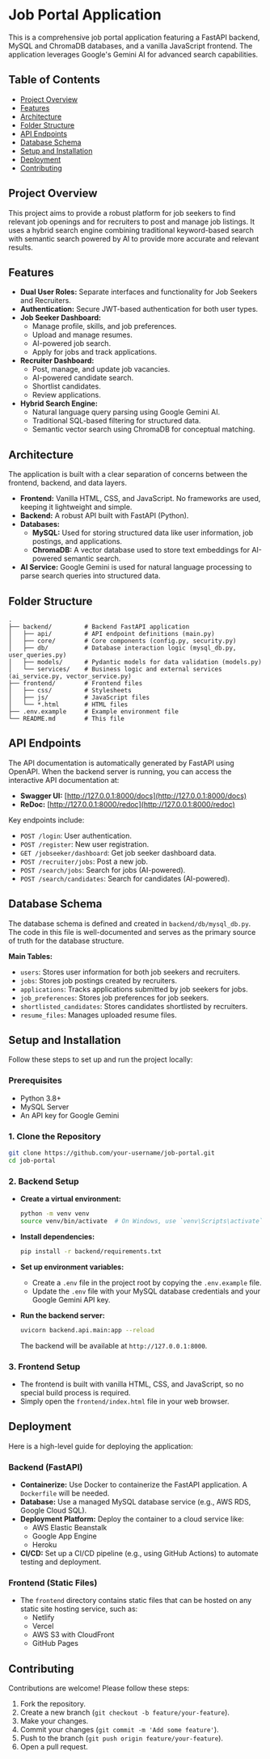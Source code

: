 # Job Portal Application

This is a comprehensive job portal application featuring a FastAPI backend, MySQL and ChromaDB databases, and a vanilla JavaScript frontend. The application leverages Google's Gemini AI for advanced search capabilities.

## Table of Contents

- [Project Overview](#project-overview)
- [Features](#features)
- [Architecture](#architecture)
- [Folder Structure](#folder-structure)
- [API Endpoints](#api-endpoints)
- [Database Schema](#database-schema)
- [Setup and Installation](#setup-and-installation)
- [Deployment](#deployment)
- [Contributing](#contributing)

## Project Overview

This project aims to provide a robust platform for job seekers to find relevant job openings and for recruiters to post and manage job listings. It uses a hybrid search engine combining traditional keyword-based search with semantic search powered by AI to provide more accurate and relevant results.

## Features

- **Dual User Roles:** Separate interfaces and functionality for Job Seekers and Recruiters.
- **Authentication:** Secure JWT-based authentication for both user types.
- **Job Seeker Dashboard:**
    - Manage profile, skills, and job preferences.
    - Upload and manage resumes.
    - AI-powered job search.
    - Apply for jobs and track applications.
- **Recruiter Dashboard:**
    - Post, manage, and update job vacancies.
    - AI-powered candidate search.
    - Shortlist candidates.
    - Review applications.
- **Hybrid Search Engine:**
    - Natural language query parsing using Google Gemini AI.
    - Traditional SQL-based filtering for structured data.
    - Semantic vector search using ChromaDB for conceptual matching.

## Architecture

The application is built with a clear separation of concerns between the frontend, backend, and data layers.

- **Frontend:** Vanilla HTML, CSS, and JavaScript. No frameworks are used, keeping it lightweight and simple.
- **Backend:** A robust API built with FastAPI (Python).
- **Databases:**
  - **MySQL:** Used for storing structured data like user information, job postings, and applications.
  - **ChromaDB:** A vector database used to store text embeddings for AI-powered semantic search.
- **AI Service:** Google Gemini is used for natural language processing to parse search queries into structured data.

## Folder Structure

```
.
├── backend/         # Backend FastAPI application
│   ├── api/         # API endpoint definitions (main.py)
│   ├── core/        # Core components (config.py, security.py)
│   ├── db/          # Database interaction logic (mysql_db.py, user_queries.py)
│   ├── models/      # Pydantic models for data validation (models.py)
│   └── services/    # Business logic and external services (ai_service.py, vector_service.py)
├── frontend/        # Frontend files
│   ├── css/         # Stylesheets
│   ├── js/          # JavaScript files
│   └── *.html       # HTML files
├── .env.example     # Example environment file
└── README.md        # This file
```

## API Endpoints

The API documentation is automatically generated by FastAPI using OpenAPI.
When the backend server is running, you can access the interactive API documentation at:

- **Swagger UI:** [http://127.0.0.1:8000/docs](http://127.0.0.1:8000/docs)
- **ReDoc:** [http://127.0.0.1:8000/redoc](http://127.0.0.1:8000/redoc)

Key endpoints include:
- `POST /login`: User authentication.
- `POST /register`: New user registration.
- `GET /jobseeker/dashboard`: Get job seeker dashboard data.
- `POST /recruiter/jobs`: Post a new job.
- `POST /search/jobs`: Search for jobs (AI-powered).
- `POST /search/candidates`: Search for candidates (AI-powered).

## Database Schema

The database schema is defined and created in `backend/db/mysql_db.py`. The code in this file is well-documented and serves as the primary source of truth for the database structure.

**Main Tables:**
- `users`: Stores user information for both job seekers and recruiters.
- `jobs`: Stores job postings created by recruiters.
- `applications`: Tracks applications submitted by job seekers for jobs.
- `job_preferences`: Stores job preferences for job seekers.
- `shortlisted_candidates`: Stores candidates shortlisted by recruiters.
- `resume_files`: Manages uploaded resume files.

## Setup and Installation

Follow these steps to set up and run the project locally:

### Prerequisites
- Python 3.8+
- MySQL Server
- An API key for Google Gemini

### 1. Clone the Repository

```bash
git clone https://github.com/your-username/job-portal.git
cd job-portal
```

### 2. Backend Setup

- **Create a virtual environment:**
  ```bash
  python -m venv venv
  source venv/bin/activate  # On Windows, use `venv\Scripts\activate`
  ```

- **Install dependencies:**
  ```bash
  pip install -r backend/requirements.txt
  ```

- **Set up environment variables:**
  - Create a `.env` file in the project root by copying the `.env.example` file.
  - Update the `.env` file with your MySQL database credentials and your Google Gemini API key.

- **Run the backend server:**
  ```bash
  uvicorn backend.api.main:app --reload
  ```
  The backend will be available at `http://127.0.0.1:8000`.

### 3. Frontend Setup

- The frontend is built with vanilla HTML, CSS, and JavaScript, so no special build process is required.
- Simply open the `frontend/index.html` file in your web browser.

## Deployment

Here is a high-level guide for deploying the application:

### Backend (FastAPI)
- **Containerize:** Use Docker to containerize the FastAPI application. A `Dockerfile` will be needed.
- **Database:** Use a managed MySQL database service (e.g., AWS RDS, Google Cloud SQL).
- **Deployment Platform:** Deploy the container to a cloud service like:
  - AWS Elastic Beanstalk
  - Google App Engine
  - Heroku
- **CI/CD:** Set up a CI/CD pipeline (e.g., using GitHub Actions) to automate testing and deployment.

### Frontend (Static Files)
- The `frontend` directory contains static files that can be hosted on any static site hosting service, such as:
  - Netlify
  - Vercel
  - AWS S3 with CloudFront
  - GitHub Pages

## Contributing

Contributions are welcome! Please follow these steps:

1. Fork the repository.
2. Create a new branch (`git checkout -b feature/your-feature`).
3. Make your changes.
4. Commit your changes (`git commit -m 'Add some feature'`).
5. Push to the branch (`git push origin feature/your-feature`).
6. Open a pull request.